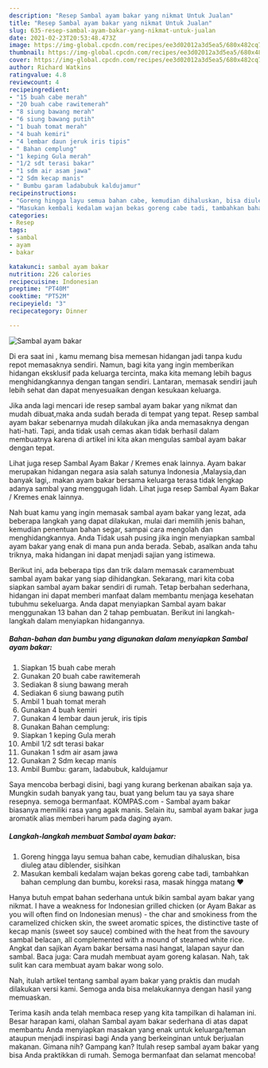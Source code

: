 ```yaml
---
description: "Resep Sambal ayam bakar yang nikmat Untuk Jualan"
title: "Resep Sambal ayam bakar yang nikmat Untuk Jualan"
slug: 635-resep-sambal-ayam-bakar-yang-nikmat-untuk-jualan
date: 2021-02-23T20:53:48.473Z
image: https://img-global.cpcdn.com/recipes/ee3d02012a3d5ea5/680x482cq70/sambal-ayam-bakar-foto-resep-utama.jpg
thumbnail: https://img-global.cpcdn.com/recipes/ee3d02012a3d5ea5/680x482cq70/sambal-ayam-bakar-foto-resep-utama.jpg
cover: https://img-global.cpcdn.com/recipes/ee3d02012a3d5ea5/680x482cq70/sambal-ayam-bakar-foto-resep-utama.jpg
author: Richard Watkins
ratingvalue: 4.8
reviewcount: 4
recipeingredient:
- "15 buah cabe merah"
- "20 buah cabe rawitemerah"
- "8 siung bawang merah"
- "6 siung bawang putih"
- "1 buah tomat merah"
- "4 buah kemiri"
- "4 lembar daun jeruk iris tipis"
- " Bahan cemplung"
- "1 keping Gula merah"
- "1/2 sdt terasi bakar"
- "1 sdm air asam jawa"
- "2 Sdm kecap manis"
- " Bumbu garam ladabubuk kaldujamur"
recipeinstructions:
- "Goreng hingga layu semua bahan cabe, kemudian dihaluskan, bisa diuleg atau diblender, sisihkan"
- "Masukan kembali kedalam wajan bekas goreng cabe tadi, tambahkan bahan cemplung dan bumbu, koreksi rasa, masak hingga matang ❤️"
categories:
- Resep
tags:
- sambal
- ayam
- bakar

katakunci: sambal ayam bakar 
nutrition: 226 calories
recipecuisine: Indonesian
preptime: "PT40M"
cooktime: "PT52M"
recipeyield: "3"
recipecategory: Dinner

---
```



![Sambal ayam bakar](https://img-global.cpcdn.com/recipes/ee3d02012a3d5ea5/680x482cq70/sambal-ayam-bakar-foto-resep-utama.jpg)

Di era  saat ini , kamu memang bisa memesan hidangan jadi tanpa kudu repot memasaknya sendiri. Namun, bagi kita yang ingin memberikan hidangan eksklusif pada keluarga tercinta, maka kita memang lebih bagus menghidangkannya dengan tangan sendiri. Lantaran, memasak sendiri jauh lebih sehat dan dapat menyesuaikan dengan kesukaan keluarga.

Jika anda lagi mencari ide resep sambal ayam bakar yang nikmat dan mudah dibuat,maka anda sudah berada di tempat yang tepat. Resep sambal ayam bakar  sebenarnya mudah dilakukan jika anda memasaknya dengan hati-hati. Tapi, anda tidak usah cemas akan tidak berhasil dalam membuatnya 
karena di artikel ini kita akan mengulas sambal ayam bakar dengan tepat.  

Lihat juga resep Sambal Ayam Bakar / Kremes enak lainnya. Ayam bakar merupakan hidangan negara asia salah satunya Indonesia ,Malaysia,dan banyak lagi,. makan ayam bakar bersama keluarga terasa tidak lengkap adanya sambal yang menggugah lidah. Lihat juga resep Sambal Ayam Bakar / Kremes enak lainnya.

Nah buat kamu yang ingin memasak sambal ayam bakar yang lezat, ada beberapa langkah yang dapat dilakukan, mulai dari memilih jenis bahan, kemudian penentuan bahan segar, sampai cara mengolah dan menghidangkannya. Anda Tidak usah pusing jika ingin menyiapkan sambal ayam bakar yang enak di mana pun anda berada. Sebab, asalkan anda  tahu triknya, maka hidangan ini dapat menjadi sajian yang istimewa.

Berikut ini, ada beberapa tips dan trik dalam memasak caramembuat sambal ayam bakar yang siap dihidangkan. Sekarang, mari kita coba siapkan sambal ayam bakar sendiri di rumah. Tetap berbahan sederhana, hidangan ini dapat memberi manfaat dalam membantu menjaga kesehatan tubuhmu sekeluarga. Anda dapat menyiapkan Sambal ayam bakar menggunakan 13 bahan dan 2 tahap pembuatan. Berikut ini langkah-langkah dalam menyiapkan hidangannya.

<!--inarticleads1-->

##### Bahan-bahan dan bumbu yang digunakan dalam menyiapkan Sambal ayam bakar:

1. Siapkan 15 buah cabe merah
1. Gunakan 20 buah cabe rawitemerah
1. Sediakan 8 siung bawang merah
1. Sediakan 6 siung bawang putih
1. Ambil 1 buah tomat merah
1. Gunakan 4 buah kemiri
1. Gunakan 4 lembar daun jeruk, iris tipis
1. Gunakan  Bahan cemplung:
1. Siapkan 1 keping Gula merah
1. Ambil 1/2 sdt terasi bakar
1. Gunakan 1 sdm air asam jawa
1. Gunakan 2 Sdm kecap manis
1. Ambil  Bumbu: garam, ladabubuk, kaldujamur


Saya mencoba berbagi disini, bagi yang kurang berkenan abaikan saja ya. Mungkin sudah banyak yang tau, buat yang belum tau ya saya share resepnya. semoga bermanfaat. KOMPAS.com - Sambal ayam bakar biasanya memiliki rasa yang agak manis. Selain itu, sambal ayam bakar juga aromatik alias memberi harum pada daging ayam. 

<!--inarticleads2-->

##### Langkah-langkah membuat Sambal ayam bakar:

1. Goreng hingga layu semua bahan cabe, kemudian dihaluskan, bisa diuleg atau diblender, sisihkan
1. Masukan kembali kedalam wajan bekas goreng cabe tadi, tambahkan bahan cemplung dan bumbu, koreksi rasa, masak hingga matang ❤️


Hanya butuh empat bahan sederhana untuk bikin sambal ayam bakar yang nikmat. I have a weakness for Indonesian grilled chicken (or Ayam Bakar as you will often find on Indonesian menus) - the char and smokiness from the caramelized chicken skin, the sweet aromatic spices, the distinctive taste of kecap manis (sweet soy sauce) combined with the heat from the savoury sambal belacan, all complemented with a mound of steamed white rice. Angkat dan sajikan Ayam bakar bersama nasi hangat, lalapan sayur dan sambal. Baca juga: Cara mudah membuat ayam goreng kalasan. Nah, tak sulit kan cara membuat ayam bakar wong solo. 

Nah, itulah artikel tentang  sambal ayam bakar  yang praktis dan mudah dilakukan versi kami. Semoga anda bisa melakukannya dengan hasil yang memuaskan. 

Terima kasih anda telah membaca resep yang kita tampilkan di halaman ini. Besar harapan kami, olahan  Sambal ayam bakar sederhana di atas dapat membantu Anda menyiapkan masakan yang enak untuk keluarga/teman ataupun menjadi inspirasi bagi Anda yang berkeinginan untuk berjualan makanan. Gimana nih? Gampang kan? Itulah resep sambal ayam bakar yang bisa Anda praktikkan di rumah. Semoga bermanfaat dan selamat mencoba!

